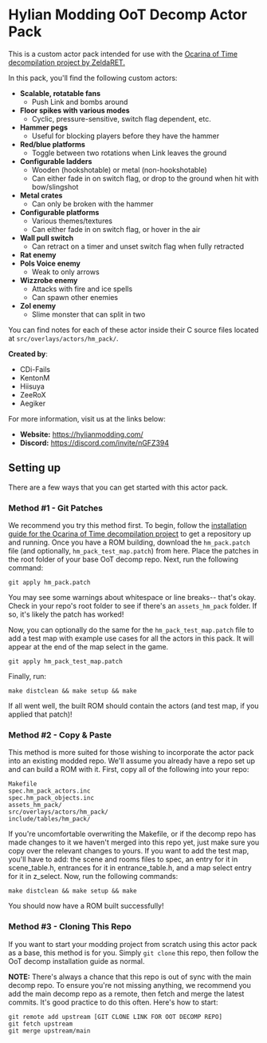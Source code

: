 # Hylian Modding OoT Decomp Actor Pack

This is a custom actor pack intended for use with the [Ocarina of Time decompilation project by ZeldaRET.](https://github.com/zeldaret/oot)

In this pack, you'll find the following custom actors:
* **Scalable, rotatable fans**
  * Push Link and bombs around 
* **Floor spikes with various modes** 
  * Cyclic, pressure-sensitive, switch flag dependent, etc.
* **Hammer pegs**
  * Useful for blocking players before they have the hammer
* **Red/blue platforms**
  * Toggle between two rotations when Link leaves the ground
* **Configurable ladders**
  * Wooden (hookshotable) or metal (non-hookshotable)
  * Can either fade in on switch flag, or drop to the ground when hit with bow/slingshot
* **Metal crates**
  * Can only be broken with the hammer 
* **Configurable platforms**
  * Various themes/textures
  * Can either fade in on switch flag, or hover in the air
* **Wall pull switch**
  * Can retract on a timer and unset switch flag when fully retracted 
* **Rat enemy**
* **Pols Voice enemy**
  * Weak to only arrows 
* **Wizzrobe enemy**
  * Attacks with fire and ice spells
  * Can spawn other enemies 
* **Zol enemy**
  * Slime monster that can split in two 

You can find notes for each of these actor inside their C source files located at ``src/overlays/actors/hm_pack/``.

**Created by**:
* CDi-Fails
* KentonM
* Hiisuya
* ZeeRoX
* Aegiker

For more information, visit us at the links below:

* **Website:** <https://hylianmodding.com/>
* **Discord:** <https://discord.com/invite/nGFZ394>

## Setting up

There are a few ways that you can get started with this actor pack.

### Method #1 - Git Patches
We recommend you try this method first. To begin, follow the [installation guide for the Ocarina of Time decompilation project](https://github.com/zeldaret/oot#installation) to get a repository up and running. Once you have a ROM building, download the `hm_pack.patch` file (and optionally, `hm_pack_test_map.patch`) from here. Place the patches in the root folder of your base OoT decomp repo. Next, run the following command:

```
git apply hm_pack.patch
```

You may see some warnings about whitespace or line breaks-- that's okay. Check in your repo's root folder to see if there's an `assets_hm_pack` folder. If so, it's likely the patch has worked!

Now, you can optionally do the same for the `hm_pack_test_map.patch` file to add a test map with example use cases for all the actors in this pack. It will appear at the end of the map select in the game.
```
git apply hm_pack_test_map.patch
```

Finally, run:
```
make distclean && make setup && make
```
If all went well, the built ROM should contain the actors (and test map, if you applied that patch)!

### Method #2 - Copy & Paste
This method is more suited for those wishing to incorporate the actor pack into an existing modded repo. We'll assume you already have a repo set up and can build a ROM with it. First, copy all of the following into your repo:

```
Makefile
spec.hm_pack_actors.inc
spec.hm_pack_objects.inc
assets_hm_pack/
src/overlays/actors/hm_pack/
include/tables/hm_pack/
```

If you're uncomfortable overwriting the Makefile, or if the decomp repo has made changes to it we haven't merged into this repo yet, just make sure you copy over the relevant changes to yours. If you want to add the test map, you'll have to add: the scene and rooms files to spec, an entry for it in scene_table.h, entrances for it in entrance_table.h, and a map select entry for it in z_select. Now, run the following commands:
```
make distclean && make setup && make
```
You should now have a ROM built successfully!

### Method #3 - Cloning This Repo
If you want to start your modding project from scratch using this actor pack as a base, this method is for you. Simply ``git clone`` this repo, then follow the OoT decomp installation guide as normal.

**NOTE:** There's always a chance that this repo is out of sync with the main decomp repo. To ensure you're not missing anything, we recommend you add the main decomp repo as a remote, then fetch and merge the latest commits. It's good practice to do this often. Here's how to start:
```
git remote add upstream [GIT CLONE LINK FOR OOT DECOMP REPO]
git fetch upstream
git merge upstream/main
```
